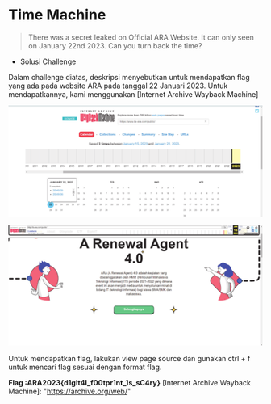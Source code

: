 # Time Machine

> There was a secret leaked on Official ARA Website. It can only seen on January 22nd 2023. Can you turn back the time?

- Solusi Challenge

Dalam challenge diatas, deskripsi menyebutkan untuk mendapatkan flag yang ada pada website ARA pada tanggal 22 Januari 2023. Untuk mendapatkannya, kami menggunakan [Internet Archive Wayback Machine]

![](images/image-001.png)

![](images/image-002.png)

Untuk mendapatkan flag, lakukan view page source dan gunakan ctrl + f untuk mencari flag sesuai dengan format flag.

**Flag :ARA2023{d1gIt4l\_f00tpr1nt\_1s\_sC4ry}**
[Internet Archive Wayback Machine]: "https://archive.org/web/"
